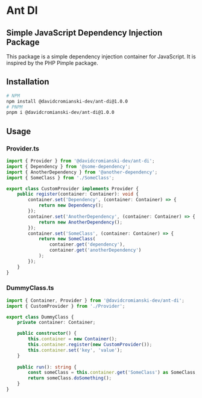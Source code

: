 # Ant DI
## Simple JavaScript Dependency Injection Package

This package is a simple dependency injection container for JavaScript. It is inspired by the PHP Pimple package.

## Installation

```bash
# NPM
npm install @davidcromianski-dev/ant-di@1.0.0
# PNPM
pnpm i @davidcromianski-dev/ant-di@1.0.0
```

## Usage

### Provider.ts
```typescript 
import { Provider } from '@davidcromianski-dev/ant-di';
import { Dependency } from '@some-dependency';
import { AnotherDependency } from '@another-dependency';
import { SomeClass } from './SomeClass';

export class CustomProvider implements Provider {
    public register(container: Container): void {
        container.set('Dependency', (container: Container) => {
            return new Dependency();
        });
        container.set('AnotherDependency', (container: Container) => {
            return new AnotherDependency();
        });
        container.set('SomeClass', (container: Container) => {
            return new SomeClass(
                container.get('dependency'),
                container.get('anotherDependency')
            );
        });
    }
}
```

### DummyClass.ts
```typescript
import { Container, Provider } from '@davidcromianski-dev/ant-di';
import { CustomProvider } from './Provider';

export class DummyClass {
    private container: Container;

    public constructor() {
        this.container = new Container();
        this.container.register(new CustomProvider());
        this.container.set('key', 'value');
    }
    
    public run(): string {
        const someClass = this.container.get('SomeClass') as SomeClass;
        return someClass.doSomething();
    }
}
```

